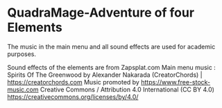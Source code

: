 # QuadraMage-Adventure of four Elements

The music in the main menu and all sound effects are used for academic purposes.

Sound effects of the elements are from Zapsplat.com 
Main menu music : Spirits Of The Greenwood by Alexander Nakarada (CreatorChords) | https://creatorchords.com
                  Music promoted by https://www.free-stock-music.com
                  Creative Commons / Attribution 4.0 International (CC BY 4.0)
                  https://creativecommons.org/licenses/by/4.0/


